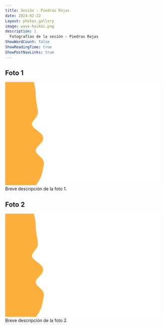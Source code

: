 ```yaml
---
title: Sesión - Piedras Rojas
date: 2024-02-22
Layout: photos_gallery
image: wave-haikei.png
description: |
  Fotografías de la sesión - Piedras Rojas
ShowWordCount: false
ShowReadingTime: true
ShowPostNavLinks: true
---
```


## Foto 1

![Descripción de la Foto 1](wave-haikei.png)
Breve descripción de la foto 1.

## Foto 2

![Descripción de la Foto 2](wave-haikei.png)
Breve descripción de la foto 2.